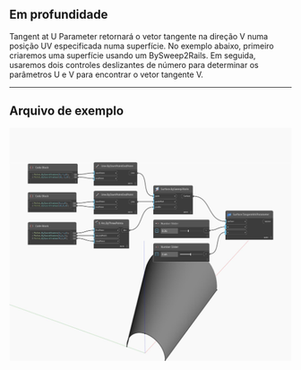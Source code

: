 ## Em profundidade
Tangent at U Parameter retornará o vetor tangente na direção V numa posição UV especificada numa superfície. No exemplo abaixo, primeiro criaremos uma superfície usando um BySweep2Rails. Em seguida, usaremos dois controles deslizantes de número para determinar os parâmetros U e V para encontrar o vetor tangente V.
___
## Arquivo de exemplo

![TangentAtVParameter](./Autodesk.DesignScript.Geometry.Surface.TangentAtVParameter_img.jpg)

